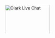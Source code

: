 <img src="javascript:;" class="hs-image-widget " style="vertical-align:bottom; -ms-interpolation-mode:bicubic; max-height:96px; max-width:150px; border-width:0px; border:0px" width="150" title="Olark Live Chat" srcset="https://cdn2.hubspot.net/hub/543330/hubfs/url.png?width=150&amp;name=url.png 150w, https://cdn2.hubspot.net/hub/543330/hubfs/url.png?width=300&amp;name=url.png 300w" sizes="(max-width: 150px) 100vw, 150px">